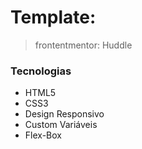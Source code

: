 # Template: 

> frontentmentor: Huddle

### Tecnologias

 - HTML5
 - CSS3
 - Design Responsivo
 - Custom Variáveis
 - Flex-Box


 